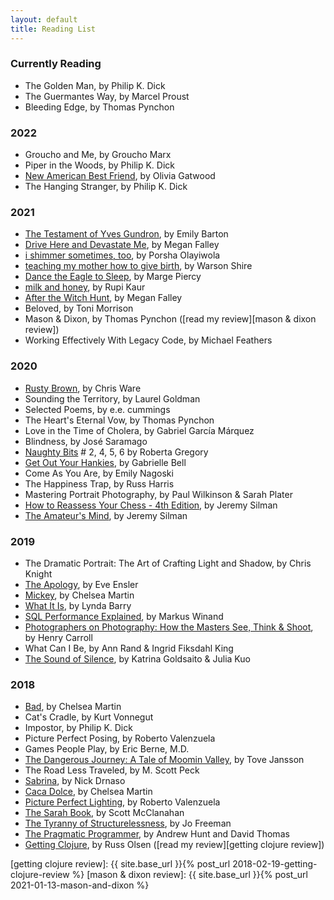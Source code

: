 ```yaml
---
layout: default
title: Reading List
---
```


### Currently Reading

- The Golden Man, by Philip K. Dick
- The Guermantes Way, by Marcel Proust
- Bleeding Edge, by Thomas Pynchon

### 2022

- Groucho and Me, by Groucho Marx
- Piper in the Woods, by Philip K. Dick
- [New American Best Friend], by Olivia Gatwood
- The Hanging Stranger, by Philip K. Dick

### 2021

- [The Testament of Yves Gundron], by Emily Barton
- [Drive Here and Devastate Me], by Megan Falley
- [i shimmer sometimes, too], by Porsha Olayiwola
- [teaching my mother how to give birth], by Warson Shire
- [Dance the Eagle to Sleep], by Marge Piercy
- [milk and honey], by Rupi Kaur
- [After the Witch Hunt], by Megan Falley
- Beloved, by Toni Morrison
- Mason & Dixon, by Thomas Pynchon ([read my review][mason & dixon review])
- Working Effectively With Legacy Code, by Michael Feathers

### 2020

- [Rusty Brown], by Chris Ware
- Sounding the Territory, by Laurel Goldman
- Selected Poems, by e.e. cummings
- The Heart's Eternal Vow, by Thomas Pynchon
- Love in the Time of Cholera, by Gabriel García Márquez
- Blindness, by José Saramago
- [Naughty Bits] # 2, 4, 5, 6 by Roberta Gregory
- [Get Out Your Hankies], by Gabrielle Bell
- Come As You Are, by Emily Nagoski
- The Happiness Trap, by Russ Harris
- Mastering Portrait Photography, by Paul Wilkinson & Sarah Plater
- [How to Reassess Your Chess - 4th Edition], by Jeremy Silman
- [The Amateur's Mind], by Jeremy Silman

### 2019

- The Dramatic Portrait: The Art of Crafting Light and Shadow, by Chris Knight
- [The Apology], by Eve Ensler
- [Mickey], by Chelsea Martin
- [What It Is], by Lynda Barry
- [SQL Performance Explained], by Markus Winand
- [Photographers on Photography: How the Masters See, Think & Shoot], by Henry Carroll
- What Can I Be, by Ann Rand & Ingrid Fiksdahl King
- [The Sound of Silence], by Katrina Goldsaito & Julia Kuo

### 2018

- [Bad], by Chelsea Martin
- Cat's Cradle, by Kurt Vonnegut
- Impostor, by Philip K. Dick
- Picture Perfect Posing, by Roberto Valenzuela
- Games People Play, by Eric Berne, M.D.
- [The Dangerous Journey: A Tale of Moomin Valley], by Tove Jansson
- The Road Less Traveled, by M. Scott Peck
- [Sabrina], by Nick Drnaso
- [Caca Dolce], by Chelsea Martin
- [Picture Perfect Lighting], by Roberto Valenzuela
- [The Sarah Book], by Scott McClanahan
- [The Tyranny of Structurelessness], by Jo Freeman
- [The Pragmatic Programmer], by Andrew Hunt and David Thomas
- [Getting Clojure], by Russ Olsen ([read my review][getting clojure review])

[getting clojure review]: {{ site.base_url }}{% post_url 2018-02-19-getting-clojure-review %}
[mason & dixon review]: {{ site.base_url }}{% post_url 2021-01-13-mason-and-dixon %}

[After the Witch Hunt]: https://www.meganfalley.com/product-page/after-the-witch-hunt
[Bad]: https://electricliterature.com/i-call-all-my-exes-darren-5c28cec10e7b
[Caca Dolce]: https://softskull.com/dd-product/caca-dolce/
[Dance the Eagle to Sleep]: https://margepiercy.com/fiction/#danceTheEagleToSleep
[Drive Here and Devastate Me]: https://writebloody.com/collections/queer-lit/products/drive-here-and-devastate-me
[Electric Michelangelo]: http://www.sarahhallauthor.com/electric.htm
[Get Out Your Hankies]: https://uncivilizedbooks.com/get-out-your-hankies/
[Getting Clojure]: https://pragprog.com/book/roclojure/getting-clojure
[How to Reassess Your Chess - 4th Edition]: https://www.silmanjamespress.com/shop/chess/how-to-reassess-your-chess-4th-edition/
[i shimmer sometimes, too]: https://buttonpoetry.com/product/i-shimmer-sometimes-too/
[Mickey]: https://www.etsy.com/listing/476579597/mickey-by-chelsea-martin
[milk and honey]: https://rupikaur.com/books/milk-and-honey/
[Naughty Bits]: https://robertagregory.com/Robertagregory/Naughty_Bits_detail.html
[New American Best Friend]: https://buttonpoetry.com/product/new-american-best-friend/
[Photographers on Photography: How the Masters See, Think & Shoot]: https://www.laurenceking.com/product/photographers-on-photography/
[Picture Perfect Lighting]: https://rockynook.com/shop/photography/picture-perfect-lighting/
[Rusty Brown]: https://www.penguinrandomhouse.com/books/185704/rusty-brown-by-chris-ware/
[Sabrina]: https://www.drawnandquarterly.com/sabrina
[SQL Performance Explained]: https://sql-performance-explained.com/
[teaching my mother how to give birth]: https://flippedeye.net/product/teaching-my-mother-how-to-give-birth/
[The Amateur's Mind]: https://www.silmanjamespress.com/shop/chess/amateurs-mind-the-2nd-edition/
[The Apology]: https://theapologybook.net/about-the-apology-eve-ensler/
[The Dangerous Journey: A Tale of Moomin Valley]: https://www.drawnandquarterly.com/dangerous-journey-tale-moomin-valley
[The Pragmatic Programmer]: https://pragprog.com/book/tpp/the-pragmatic-programmer
[The Sarah Book]: https://nytyrant.com/collections/titles/products/pre-order-the-sarah-book-by-scott-mcclanahan
[The Sound of Silence]: http://thesoundofsilence.org/
[The Testament of Yves Gundron]: https://www.emilybarton.com/books
[The Tyranny of Structurelessness]: http://www.jofreeman.com/joreen/tyranny.htm
[What It Is]: https://www.drawnandquarterly.com/what-it-is
